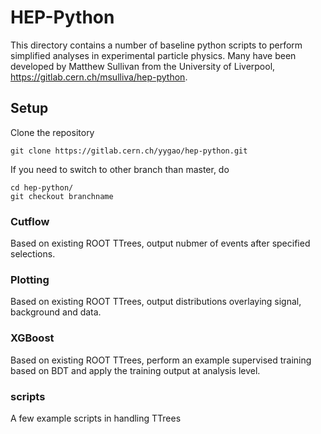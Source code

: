 # HEP-Python

This directory contains a number of baseline python scripts to perform simplified analyses in experimental particle physics. Many have been developed by Matthew Sullivan from the University of Liverpool, https://gitlab.cern.ch/msulliva/hep-python.

## Setup

Clone the repository
```
git clone https://gitlab.cern.ch/yygao/hep-python.git
```

If you need to switch to other branch than master, do

```
cd hep-python/
git checkout branchname
```

### Cutflow

Based on existing ROOT TTrees, output nubmer of events after specified selections. 

### Plotting

Based on existing ROOT TTrees, output distributions overlaying signal, background and data. 

### XGBoost

Based on existing ROOT TTrees, perform an example supervised training based on BDT and apply the training  output at analysis level.

### scripts

A few example scripts in handling TTrees
